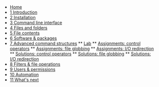 <!-- docs/_sidebar.md -->
* [Home](/)
* [1 Introduction](./01_introduction/01_course.md)
* [2 Installation](./02_installation/01_course.md)
* [3 Command line interface](./03_commandline/01_course.md)
* [4 Files and folders](./04_filesandfolders/01_course.md)
* [5 File contents](./05_filecontents/01_course.md)
* [6 Software & packages](./06_software/01_course.md)
* [7 Advanced command structures](./07_advancedcommands/01_course.md)
** [Lab](./07_advancedcommands/02_lab.md)
** [Assignments: control operators](./07_advancedcommands/exercises/control_operators/99_exercises.md)
** [Assignments: file globbing](./07_advancedcommands/exercises/file_globbing/99_exercises.md)
** [Assignments: I/O redirection](./07_advancedcommands/exercises/io_redirection/99_exercises.md)
** [Solutions: control operators](./07_advancedcommands/exercises/control_operators/100_solutions.md)
** [Solutions: file globbing](./07_advancedcommands/exercises/file_globbing/100_solutions.md)
** [Solutions: I/O redirection](./07_advancedcommands/exercises/io_redirection/100_solutions.md)
* [8 Filters & file operations ](./08_filters/01_course.md)
* [9 Users & permissions](./09_usersandpermissions/01_course.md)
* [10 Automation](./10_automation/01_course.md)
* [11 What's next](./11_next/01_course.md)
